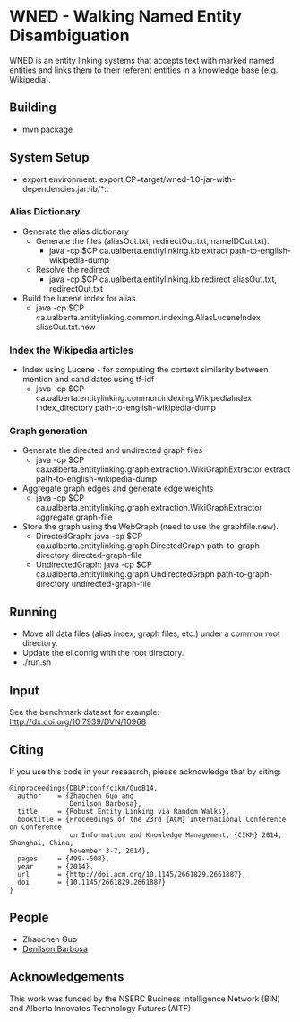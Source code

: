 # WNED - Walking Named Entity Disambiguation

WNED is an entity linking systems that accepts text with marked named entities and links them to their referent entities in a knowledge base (e.g. Wikipedia).

## Building
* mvn package

## System Setup
* export environment:
  export CP=target/wned-1.0-jar-with-dependencies.jar:lib/*:.

### Alias Dictionary
* Generate the alias dictionary
  * Generate the files (aliasOut.txt, redirectOut.txt, nameIDOut.txt).
    - java -cp $CP ca.ualberta.entitylinking.kb extract path-to-english-wikipedia-dump
  * Resolve the redirect
    - java -cp $CP ca.ualberta.entitylinking.kb redirect aliasOut.txt, redirectOut.txt
* Build the lucene index for alias.
  * java -cp $CP ca.ualberta.entitylinking.common.indexing.AliasLuceneIndex aliasOut.txt.new

### Index the Wikipedia articles
* Index using Lucene - for computing the context similarity between mention and candidates using tf-idf
  * java -cp $CP ca.ualberta.entitylinking.common.indexing.WikipediaIndex index_directory path-to-english-wikipedia-dump
  
### Graph generation
* Generate the directed and undirected graph files
    * java -cp $CP ca.ualberta.entitylinking.graph.extraction.WikiGraphExtractor extract path-to-english-wikipedia-dump
* Aggregate graph edges and generate edge weights
    * java -cp $CP ca.ualberta.entitylinking.graph.extraction.WikiGraphExtractor aggregate graph-file
* Store the graph using the WebGraph (need to use the graphfile.new).
    * DirectedGraph: java -cp $CP ca.ualberta.entitylinking.graph.DirectedGraph path-to-graph-directory directed-graph-file
    * UndirectedGraph: java -cp $CP ca.ualberta.entitylinking.graph.UndirectedGraph path-to-graph-directory undirected-graph-file

## Running
* Move all data files (alias index, graph files, etc.) under a common root directory.
* Update the el.config with the root directory.
* ./run.sh

## Input
See the benchmark dataset for example: http://dx.doi.org/10.7939/DVN/10968 

## Citing
If you use this code in your reseasrch, please acknowledge that by citing:

    @inproceedings{DBLP:conf/cikm/GuoB14,
      author    = {Zhaochen Guo and
                   Denilson Barbosa},
      title     = {Robust Entity Linking via Random Walks},
      booktitle = {Proceedings of the 23rd {ACM} International Conference on Conference
                   on Information and Knowledge Management, {CIKM} 2014, Shanghai, China,
                   November 3-7, 2014},
      pages     = {499--508},
      year      = {2014},
      url       = {http://doi.acm.org/10.1145/2661829.2661887},
      doi       = {10.1145/2661829.2661887}
    }
    
## People
* Zhaochen Guo
* [Denilson Barbosa](http://webdocs.cs.ualberta.ca/~denilson/)

## Acknowledgements
This work was funded by the NSERC Business Intelligence Network (BIN) and Alberta Innovates Technology Futures (AITF)
